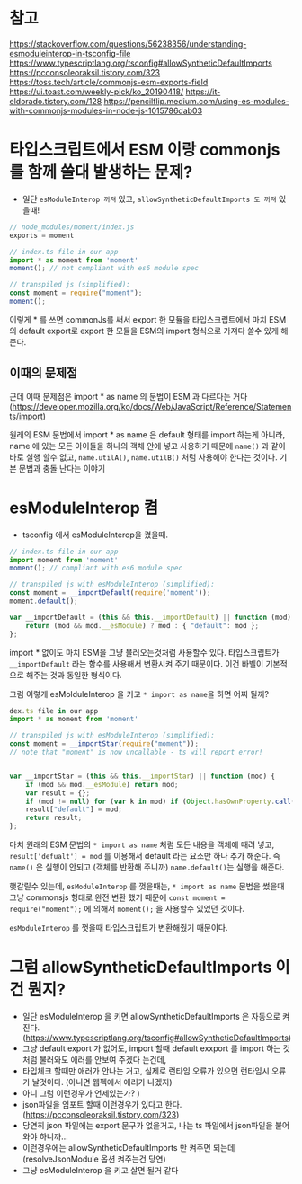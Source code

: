 # 참고
https://stackoverflow.com/questions/56238356/understanding-esmoduleinterop-in-tsconfig-file
https://www.typescriptlang.org/tsconfig#allowSyntheticDefaultImports
https://pcconsoleoraksil.tistory.com/323
https://toss.tech/article/commonjs-esm-exports-field
https://ui.toast.com/weekly-pick/ko_20190418/
https://it-eldorado.tistory.com/128
https://pencilflip.medium.com/using-es-modules-with-commonjs-modules-in-node-js-1015786dab03

# 타입스크립트에서 ESM 이랑 commonjs 를 함께 쓸대 발생하는 문제?
- 일단 `esModuleInterop 꺼져` 있고, `allowSyntheticDefaultImports 도 꺼져` 있을때!


```js
// node_modules/moment/index.js
exports = moment
```

```js
// index.ts file in our app
import * as moment from 'moment'
moment(); // not compliant with es6 module spec

// transpiled js (simplified):
const moment = require("moment");
moment();
```

이렇게 * 를 쓰면 commonJs를 써서 export 한 모듈을 타입스크립트에서 마치 ESM의 default export로 export 한 모듈을 ESM의 import 형식으로 가져다 쓸수 있게 해준다. 

## 이때의 문제점
근데 이때 문제점은 import * as name 의 문법이 ESM 과 다르다는 거다 (https://developer.mozilla.org/ko/docs/Web/JavaScript/Reference/Statements/import)

원래의 ESM 문법에서 import * as name 은 default 형태를 import 하는게 아니라, name 에 있는 모든 아이들을 하나의 객체 안에 넣고 사용하기 때문에 `name()` 과 같이 바로 실행 할수 없고, `name.utilA()`, `name.utilB()` 처럼 사용해야 한다는 것이다. 기본 문법과 충돌 난다는 이야기 

# esModuleInterop 켬
- tsconfig 에서 esModuleInterop을 켰을때.
```js
// index.ts file in our app
import moment from 'moment'
moment(); // compliant with es6 module spec

// transpiled js with esModuleInterop (simplified):
const moment = __importDefault(require('moment'));
moment.default();
```
```js
var __importDefault = (this && this.__importDefault) || function (mod) {
    return (mod && mod.__esModule) ? mod : { "default": mod };
};
```

import  * 없이도 마치 ESM을 그냥 불러오는것처럼 사용할수 있다. 타입스크립트가 `__importDefault` 라는 함수를 사용해서 변환시켜 주기 때문이다. 이건 바벨이 기본적으로 해주는 것과 동일한 형식이다. 

그럼 이렇게 esMolduleInterop 을 키고 `* import as name`을 하면 어찌 될끼?

```js
dex.ts file in our app
import * as moment from 'moment'

// transpiled js with esModuleInterop (simplified):
const moment = __importStar(require("moment"));
// note that "moment" is now uncallable - ts will report error!

```

```js

var __importStar = (this && this.__importStar) || function (mod) {
    if (mod && mod.__esModule) return mod;
    var result = {};
    if (mod != null) for (var k in mod) if (Object.hasOwnProperty.call(mod, k)) result[k] = mod[k];
    result["default"] = mod;
    return result;
};

```

마치 원래의 ESM 문법의 `* import as name` 처럼 모든 내용을 객체에 때려 넣고, `result['defualt'] = mod` 를 이용해서 default 라는 요소만 하나 추가 해준다. 즉 `name()` 은 실행이 안되고 (객체를 반환해 주니까) `name.default()`는 실행을 해준다. 

햇갈릴수 있는데, `esModuleInterop` 를 껏을때는, `* import as name` 문법을 썼을때 그냥 commonsjs 형태로 완전 변환 했기 때문에 `const moment = require("moment");` 에 의해서 `moment();` 을 사용할수 있었던 것이다. 

`esModuleInterop` 를 껏을때 타입스크립트가 변환해줬기 때문이다. 

# 그럼 allowSyntheticDefaultImports 이건 뭔지?
- 일단 esModuleInterop 을 키면 allowSyntheticDefaultImports 은 자동으로 켜진다. (https://www.typescriptlang.org/tsconfig#allowSyntheticDefaultImports)
- 그냥 default export 가 없어도, import 할때 default exxport 를 import 하는 것처럼 불러와도 애러를 안보여 주겠다 는건데,
- 타입체크 할때만 애러가 안나는 거고, 실제로 런타임 오류가 있으면 런타임시 오류가 날것이다. (아니면 웹펙에서 애러가 나겠지)
- 아니 그럼 이런경우가 언제있는가? )
- json파일을 임포트 할때 이런경우가 있다고 한다. (https://pcconsoleoraksil.tistory.com/323)
- 당연히 json 파일에는 export 문구가 없을거고, 나는 ts 파일에서 json파일을 불어와야 하니까...
- 이런경우에는 allowSyntheticDefaultImports 만 켜주면 되는데 (resolveJsonModule 옵션 켜주는건 당연)
- 그냥 esModuleInterop 을 키고 살면 될거 같다
